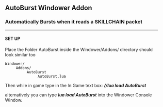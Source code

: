 ## AutoBurst Windower Addon
### Automatically Bursts when it reads a SKILLCHAIN packet

---

#### SET UP

Place the Folder AutoBurst inside the Windower/Addons/ directory should look similar too

```
Windower/
     Addons/
          AutoBurst
               AutoBurst.lua
```

Then while in game type in the In Game text box:
***//lua load AutoBurst***

alternatively you can type 
***lua load AutoBurst***
into the Windower Console Window.
